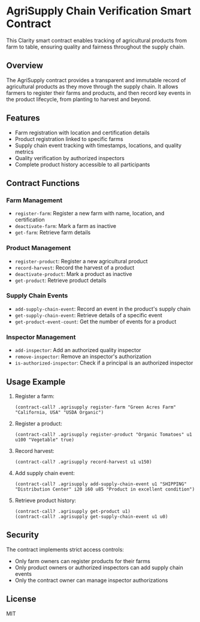 # AgriSupply Chain Verification Smart Contract

This Clarity smart contract enables tracking of agricultural products from farm to table, ensuring quality and fairness throughout the supply chain.

## Overview

The AgriSupply contract provides a transparent and immutable record of agricultural products as they move through the supply chain. It allows farmers to register their farms and products, and then record key events in the product lifecycle, from planting to harvest and beyond.

## Features

- Farm registration with location and certification details
- Product registration linked to specific farms
- Supply chain event tracking with timestamps, locations, and quality metrics
- Quality verification by authorized inspectors
- Complete product history accessible to all participants

## Contract Functions

### Farm Management

- `register-farm`: Register a new farm with name, location, and certification
- `deactivate-farm`: Mark a farm as inactive
- `get-farm`: Retrieve farm details

### Product Management

- `register-product`: Register a new agricultural product
- `record-harvest`: Record the harvest of a product
- `deactivate-product`: Mark a product as inactive
- `get-product`: Retrieve product details

### Supply Chain Events

- `add-supply-chain-event`: Record an event in the product's supply chain
- `get-supply-chain-event`: Retrieve details of a specific event
- `get-product-event-count`: Get the number of events for a product

### Inspector Management

- `add-inspector`: Add an authorized quality inspector
- `remove-inspector`: Remove an inspector's authorization
- `is-authorized-inspector`: Check if a principal is an authorized inspector

## Usage Example

1. Register a farm:
   ```
   (contract-call? .agrisupply register-farm "Green Acres Farm" "California, USA" "USDA Organic")
   ```

2. Register a product:
   ```
   (contract-call? .agrisupply register-product "Organic Tomatoes" u1 u100 "Vegetable" true)
   ```

3. Record harvest:
   ```
   (contract-call? .agrisupply record-harvest u1 u150)
   ```

4. Add supply chain event:
   ```
   (contract-call? .agrisupply add-supply-chain-event u1 "SHIPPING" "Distribution Center" i20 i60 u85 "Product in excellent condition")
   ```

5. Retrieve product history:
   ```
   (contract-call? .agrisupply get-product u1)
   (contract-call? .agrisupply get-supply-chain-event u1 u0)
   ```

## Security

The contract implements strict access controls:
- Only farm owners can register products for their farms
- Only product owners or authorized inspectors can add supply chain events
- Only the contract owner can manage inspector authorizations

## License

MIT